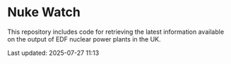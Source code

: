 # Nuke Watch

This repository includes code for retrieving the latest information available on the output of EDF nuclear power plants in the UK.

Last updated: 2025-07-27 11:13